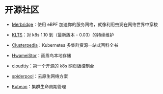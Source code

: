 # 开源社区

- [Merbridge](https://merbridge.io/)：使用 eBPF 加速你的服务网格，就像利用虫洞在网络世界中穿梭

- [KLTS](https://klts.io/)：对 k8s 1.10 到（最新版本 - 0.03）的持续维护

- [Clusterpedia](https://clusterpedia.io/)：Kubernetes 多集群资源一站式百科全书

- [HwameiStor](https://hwameistor.io/)：画眉鸟本地存储

- [cloudtty](https://github.com/cloudtty/cloudtty)：第一个开源的 k8s 网页版控制台

- [spiderpool](https://github.com/spidernet-io)：云原生网络方案

- [Kubean](https://github.com/kubean-io/kubean)：集群生命周期管理
